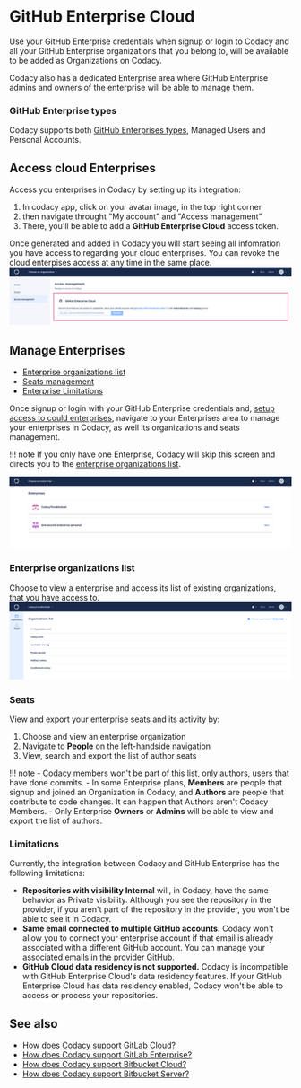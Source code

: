 # GitHub Enterprise Cloud

Use your GitHub Enterprise credentials when signup or login to Codacy and all your GitHub Enterprise organizations that you belong to, will be available to be added as Organizations on Codacy.

Codacy also has a dedicated Enterprise area where GitHub Enterprise admins and owners of the enterprise will be able to manage them.

### GitHub Enterprise types
Codacy supports both [GitHub Enterprises types](https://docs.github.com/en/enterprise-cloud@latest/admin/managing-iam/understanding-iam-for-enterprises/choosing-an-enterprise-type-for-github-enterprise-cloud), Managed Users and Personal Accounts.

## Access cloud Enterprises 
Access you enterprises in Codacy by setting up its integration:

1. In codacy app, click on your avatar image, in the top right corner
1. then navigate throught "My account" and "Access management"
1. There, you'll be able to add a **GitHub Enterprise Cloud** access token. 

Once generated and added in Codacy you will start seeing all infomration you have access to regarding your cloud enterprises. 
You can revoke the cloud enterpises access at any time in the same place.
![Enterprise cloud manage enterprises access](images/Codacy-Access-Management.png)


## Manage Enterprises 
- [Enterprise organizations list](#enterprise-organizations-list)
- [Seats management](#seats)
- [Enterprise Limitations](#limitations)

Once signup or login with your GitHub Enterprise credentials and, [setup access to could enterprises](#access-cloud-enterprises), navigate to your Enterprises area to manage your enterprises in Codacy, as well its organizations and seats management. 

!!! note 
    If you only have one Enterprise, Codacy will skip this screen and directs you to the [enterprise organizations list](#enterprise-organizations-list). 

![Enterprise cloud manage enterprises](images/Codacy-Enterprises.png)

### Enterprise organizations list
Choose to view a enterprise and access its list of existing organizations, that you have access to.
![Enterprise cloud manage organizations](images/Codacy-Enterprise-Organizations.png)

### Seats
View and export your enterprise seats and its activity by:

1. Choose and view an enterprise organization
1. Navigate to **People** on the left-handside navigation
1. View, search and export the list of author seats

!!! note 
    - Codacy members won't be part of this list, only authors, users that have done commits. 
    - In some Enterprise plans, **Members** are people that signup and joined an Organization in Codacy, and **Authors** are people that contribute to code changes. It can happen that Authors aren't Codacy Members. 
    - Only Enterprise **Owners** or **Admins** will be able to view and export the list of authors. 

### Limitations
Currently, the integration between Codacy and GitHub Enterprise has the following limitations:

-   **Repositories with visibility Internal** will, in Codacy, have the same behavior as Private visibility. Although you see the repository in the provider, if you aren't part of the repository in the provider, you won't be able to see it in Codacy.
-   **Same email connected to multiple GitHub accounts.** Codacy won't allow you to connect your enterprise account if that email is already associated with a different GitHub account. You can manage your [associated emails in the provider GitHub](https://docs.github.com/en/account-and-profile/setting-up-and-managing-your-personal-account-on-github/managing-email-preferences/adding-an-email-address-to-your-github-account).
-   **GitHub Cloud data residency is not supported.** Codacy is incompatible with GitHub Enterprise Cloud's data residency features. If your GitHub Enterprise Cloud has data residency enabled, Codacy won't be able to access or process your repositories. 



## See also

-   [How does Codacy support GitLab Cloud?](../faq/general/how-does-codacy-support-gitlab-cloud.md)
-   [How does Codacy support GitLab Enterprise?](../faq/general/how-does-codacy-support-gitlab-enterprise.md)
-   [How does Codacy support Bitbucket Cloud?](../faq/general/how-does-codacy-support-bitbucket-cloud.md)
-   [How does Codacy support Bitbucket Server?](../faq/general/how-does-codacy-support-bitbucket-server.md)

<br><br>
